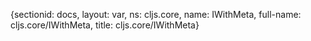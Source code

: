 {sectionid: docs, layout: var, ns: cljs.core, name: IWithMeta, full-name: cljs.core/IWithMeta,
  title: cljs.core/IWithMeta}
